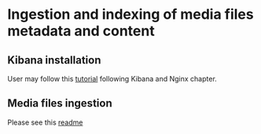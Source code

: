 # Ingestion and indexing of media files metadata and content

## Kibana installation 
User may follow this [tutorial](https://www.digitalocean.com/community/tutorials/how-to-install-elasticsearch-logstash-and-kibana-elk-stack-on-centos-7#install-kibana) following Kibana and Nginx chapter.

## Media files ingestion

Please see this [readme](templates/media_ingestion/README.md)
